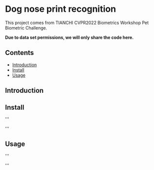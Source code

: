 # Dog nose print recognition
                                                                  
This project comes from TIANCHI CVPR2022 Biometrics Workshop
Pet Biometric Challenge.

**Due to data set permissions, we will only share the code here.**
## Contents
- [Introduction](#Introduction)
- [Install](#Install)
- [Usage](#Usage)

## Introduction





## Install

'''

'''




## Usage
'''

'''
